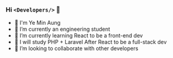 ### Hi `<Developers/>` 👋

- 🤗 I'm Ye Min Aung
- 🔭 I’m currently an engineering student
- 🌱 I’m currently learning React to be a front-end dev
- 🧐 I will study PHP + Laravel After React to be a full-stack dev 
- 👀 I’m looking to collaborate with other developers

<!--
**mryeminaung/mryeminaung** is a ✨ _special_ ✨ repository because its `README.md` (this file) appears on your GitHub profile.

Here are some ideas to get you started:
- 🤔 I’m looking for help with ...
- 💬 Ask me about ...
- 📫 How to reach me: ...
- 😄 Pronouns: ...
- ⚡ Fun fact: ...
--!>
